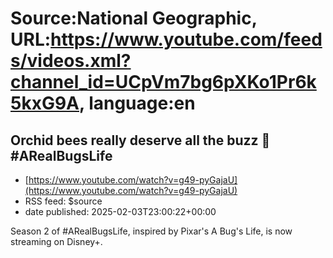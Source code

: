 # Source:National Geographic, URL:https://www.youtube.com/feeds/videos.xml?channel_id=UCpVm7bg6pXKo1Pr6k5kxG9A, language:en

## Orchid bees really deserve all the buzz 💛 #ARealBugsLife
 - [https://www.youtube.com/watch?v=g49-pyGajaU](https://www.youtube.com/watch?v=g49-pyGajaU)
 - RSS feed: $source
 - date published: 2025-02-03T23:00:22+00:00

Season 2 of #ARealBugsLife, inspired by Pixar's A Bug's Life, is now streaming on Disney+.

